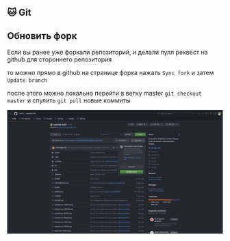 ## 🐱 Git

## Обновить форк

Если вы ранее уже форкали репозиторий, и делали пулл реквест на github для стороннего репозитория

то можно прямо в github на странице форка нажать `Sync fork` и затем `Update branch`

после этого можно локально перейти в ветку master `git checkout master` и спулить `git pull` новые коммиты

![Изображение](./img/update_fork.png "Логотип Markdown")
